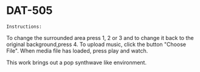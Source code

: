 # DAT-505
    Instructions:
To change the surrounded area press 1, 2 or 3 and to change it back to the original background,press 4.
To upload music, click the button "Choose File".
When media file has loaded, press play and watch.

This work brings out a pop synthwave like environment.
